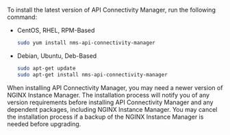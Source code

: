 To install the latest version of API Connectivity Manager, run the following command:

- CentOS, RHEL, RPM-Based

  ```bash
  sudo yum install nms-api-connectivity-manager
  ```

- Debian, Ubuntu, Deb-Based

  ```bash
  sudo apt-get update
  sudo apt-get install nms-api-connectivity-manager
  ```

When installing API Connectivity Manager, you may need a newer version of NGINX Instance Manager. The installation process will notify you of any version requirements before installing API Connectivity Manager and any dependent packages, including NGINX Instance Manager. You may cancel the installation process if a backup of the NGINX Instance Manager is needed before upgrading.

<!-- Do not remove. Keep this code at the bottom of the include -->
<!-- DOCS-1016 -->